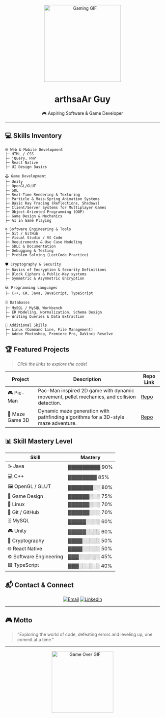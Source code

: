 <!-- 🎮 Gaming-Themed GitHub README for RQx Genix -->

<p align="center">
  <img src="https://media1.giphy.com/media/v1.Y2lkPTc5MGI3NjExaDd5amo5dTdxaHFzNmU3MHRtYTVtejY3Zm82aDNlZ2xrZDRiMDA5eCZlcD12MV9pbnRlcm5hbF9naWZfYnlfaWQmY3Q9Zw/RtdRhc7TxBxB0YAsK6/giphy.gif" alt="Gaming GIF" width="250"/>
</p>

<h1 align="center">arthsaAr Guy</h1>
<p align="center">🎮 Aspiring Software & Game Developer</p>

---

## 💻 Skills Inventory

```
🌐 Web & Mobile Development
├─ HTML / CSS
├─ jQuery, PHP
├─ React Native
├─ UI Design Basics

🕹 Game Development
├─ Unity
├─ OpenGL/GLUT
├─ SDL
├─ Real-Time Rendering & Texturing
├─ Particle & Mass-Spring Animation Systems
├─ Basic Ray Tracing (Reflections, Shadows)
├─ Client/Server Systems for Multiplayer Games
├─ Object-Oriented Programming (OOP)
├─ Game Design & Mechanics
├─ AI in Game Playing

⚙ Software Engineering & Tools
├─ Git / GitHub
├─ Visual Studio / VS Code
├─ Requirements & Use Case Modeling
├─ SDLC & Documentation
├─ Debugging & Testing
├─ Problem Solving (LeetCode Practice)

🛡 Cryptography & Security
├─ Basics of Encryption & Security Definitions
├─ Block Ciphers & Public-Key systems
├─ Symmetric & Asymmetric Encryption

💻 Programming Languages
├─ C++, C#, Java, JavaScript, TypeScript

🗄 Databases
├─ MySQL / MySQL Workbench
├─ ER Modeling, Normalization, Schema Design
├─ Writing Queries & Data Extraction

🎨 Additional Skills
├─ Linux (Command Line, File Management)
├─ Adobe Photoshop, Premiere Pro, DaVinci Resolve
```
## 🏆 Featured Projects

> *Click the links to explore the code!*

| Project | Description | Repo Link |
|---------|-------------|-----------|
| 🎮 Pie-Man | Pac-Man inspired 2D game with dynamic movement, pellet mechanics, and collision detection. | [Repo](https://github.com/arthsaAr/Pieman-OpenGL-GLUT-2D-game) |
| 🧩 Maze Game 3D | Dynamic maze generation with pathfinding algorithms for a 3D-style maze adventure. | [Repo](https://github.com/arthsaAr/Mazegame-OpenGL-GLUT-3D-game) |

## 📊 Skill Mastery Level

| Skill                  | Mastery |
|-------------------------|---------|
| ☕ Java                 | ▓▓▓▓▓▓▓▓▓ 90% |
| 💻 C++                  | ▓▓▓▓▓▓▓▓ 85% |
| 🖼 OpenGL / GLUT         | ▓▓▓▓▓▓▓░░ 80% |
| 🧠 Game Design           | ▓▓▓▓▓▓░░░ 75% |
| 🐧 Linux                | ▓▓▓▓▓▓░░░ 70% |
| 🐙 Git / GitHub          | ▓▓▓▓▓▓░░░ 70% |
| 🗄 MySQL                | ▓▓▓▓▓░░░░ 60% |
| 🎮 Unity                | ▓▓▓▓▓░░░░ 60% |
| 🔐 Cryptography          | ▓▓▓▓░░░░░ 50% |
| 🌐 React Native          | ▓▓▓▓░░░░░ 50% |
| ⚙ Software Engineering   | ▓▓▓░░░░░░ 45% |
| 🟦 TypeScript            | ▓▓▓░░░░░░ 40% |


## 📬 Contact & Connect

<p align="center">
  <a href="mailto:Contact.raashtra@gmail.com"><img src="https://img.shields.io/badge/Email-Contact.raashtra@gmail.com-blue?style=for-the-badge&logo=gmail" alt="Email"></a>
  <a href="https://www.linkedin.com/in/raashtra" target="_blank"><img src="https://img.shields.io/badge/LinkedIn-Raashtra-blue?style=for-the-badge&logo=linkedin" alt="LinkedIn"></a>
</p>

---

## 🎮 Motto
> "Exploring the world of code, defeating errors and leveling up, one commit at a time."

---

<p align="center">
  <img src="https://media.giphy.com/media/l0MYt5jPR6QX5pnqM/giphy.gif" alt="Game Over GIF" width="200"/>
</p>
